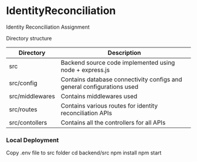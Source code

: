 # IdentityReconciliation
Identity Reconciliation Assignment

Directory structure

| Directory | Description |
| ------ | ------ |
| src | Backend source code implemented using node + express.js |
| src/config | Contains database connectivity configs and general configurations used |
| src/middlewares | Contains middlewares used |
| src/routes | Contains various routes for identity reconciliation APIs |
| src/contollers | Contains all the controllers for all APIs |

### Local Deployment
Copy .env file to src folder
cd backend/src
npm install
npm start
